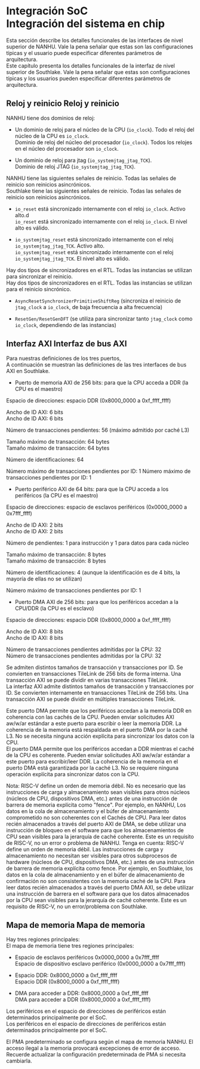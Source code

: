 # Integración SoC<br>Integración del sistema en chip

Esta sección describe los detalles funcionales de las interfaces de nivel superior de NANHU.
Vale la pena señalar que estas son las configuraciones típicas y el usuario puede especificar diferentes parámetros de arquitectura.<br>Este capítulo presenta los detalles funcionales de la interfaz de nivel superior de Southlake.
Vale la pena señalar que estas son configuraciones típicas y los usuarios pueden especificar diferentes parámetros de arquitectura.

## Reloj y reinicio Reloj y reinicio

NANHU tiene dos dominios de reloj:

* Un dominio de reloj para el núcleo de la CPU (`io_clock`). Todo el reloj del núcleo de la CPU es `io_clock`.<br>Dominio de reloj del núcleo del procesador (`io_clock`). Todos los relojes en el núcleo del procesador son `io_clock`.

* Un dominio de reloj para jtag (`io_systemjtag_jtag_TCK`).<br>Dominio de reloj JTAG (`io_systemjtag_jtag_TCK`).

NANHU tiene las siguientes señales de reinicio.
Todas las señales de reinicio son reinicios asincrónicos.<br>Southlake tiene las siguientes señales de reinicio.
Todas las señales de reinicio son reinicios asincrónicos.

* `io_reset` está sincronizado internamente con el reloj `io_clock`. Activo alto.d<br>`io_reset` está sincronizado internamente con el reloj `io_clock`. El nivel alto es válido.

* `io_systemjtag_reset` está sincronizado internamente con el reloj `io_systemjtag_jtag_TCK`. Activo alto.<br>`io_systemjtag_reset` está sincronizado internamente con el reloj `io_systemjtag_jtag_TCK`. El nivel alto es válido.

Hay dos tipos de sincronizadores en el RTL. Todas las instancias se utilizan para sincronizar el reinicio.<br>Hay dos tipos de sincronizadores en el RTL. Todas las instancias se utilizan para el reinicio sincrónico.

* `AsyncResetSynchronizerPrimitiveShiftReg` (sincroniza el reinicio de `jtag_clock` a `io_clock`, de baja frecuencia a alta frecuencia)

* `ResetGen/ResetGenDFT` (se utiliza para sincronizar tanto `jtag_clock` como `io_clock`, dependiendo de las instancias)

## Interfaz AXI Interfaz de bus AXI

Para nuestras definiciones de los tres puertos,<br>A continuación se muestran las definiciones de las tres interfaces de bus AXI en Southlake.

- Puerto de memoria AXI de 256 bits: para que la CPU acceda a DDR (la CPU es el maestro)

Espacio de direcciones: espacio DDR (0x8000_0000 a 0xf_ffff_ffff)

Ancho de ID AXI: 6 bits<br>Ancho de ID AXI: 6 bits

Número de transacciones pendientes: 56 (máximo admitido por caché L3)

Tamaño máximo de transacción: 64 bytes<br>Tamaño máximo de transacción: 64 bytes

Número de identificaciones: 64

Número máximo de transacciones pendientes por ID: 1
Número máximo de transacciones pendientes por ID: 1

- Puerto periférico AXI de 64 bits: para que la CPU acceda a los periféricos (la CPU es el maestro)

Espacio de direcciones: espacio de esclavos periféricos (0x0000_0000 a 0x7fff_ffff)

Ancho de ID AXI: 2 bits<br>Ancho de ID AXI: 2 bits

Número de pendientes: 1 para instrucción y 1 para datos para cada núcleo

Tamaño máximo de transacción: 8 bytes<br>Tamaño máximo de transacción: 8 bytes

Número de identificaciones: 4 (aunque la identificación es de 4 bits, la mayoría de ellas no se utilizan)

Número máximo de transacciones pendientes por ID: 1

- Puerto DMA AXI de 256 bits: para que los periféricos accedan a la CPU/DDR (la CPU es el esclavo)

Espacio de direcciones: espacio DDR (0x8000_0000 a 0xf_ffff_ffff)

Ancho de ID AXI: 8 bits<br>Ancho de ID AXI: 8 bits

Número de transacciones pendientes admitidas por la CPU: 32<br>Número de transacciones pendientes admitidas por la CPU: 32

Se admiten distintos tamaños de transacción y transacciones por ID. Se convierten en transacciones TileLink de 256 bits de forma interna. Una transacción AXI se puede dividir en varias transacciones TileLink.<br>La interfaz AXI admite distintos tamaños de transacción y transacciones por ID. Se convierten internamente en transacciones TileLink de 256 bits. Una transacción AXI se puede dividir en múltiples transacciones TileLink.

Este puerto DMA permite que los periféricos accedan a la memoria DDR en coherencia con las cachés de la CPU. Pueden enviar solicitudes AXI aw/w/ar estándar a este puerto para escribir o leer la memoria DDR. La coherencia de la memoria está respaldada en el puerto DMA por la caché L3. No se necesita ninguna acción explícita para sincronizar los datos con la CPU.<br>El puerto DMA permite que los periféricos accedan a DDR mientras el caché de la CPU es coherente. Pueden enviar solicitudes AXI aw/w/ar estándar a este puerto para escribir/leer DDR. La coherencia de la memoria en el puerto DMA está garantizada por la caché L3. No se requiere ninguna operación explícita para sincronizar datos con la CPU.

Nota: RISC-V define un orden de memoria débil. No es necesario que las instrucciones de carga y almacenamiento sean visibles para otros núcleos (núcleos de CPU, dispositivos DMA, etc.) antes de una instrucción de barrera de memoria explícita como "fence". Por ejemplo, en NANHU, Los datos en la cola de almacenamiento y el búfer de almacenamiento comprometido no son coherentes con el
Cachés de CPU. Para leer datos recién almacenados a través del puerto AXI de DMA, se debe utilizar una instrucción de bloqueo en el software para que los almacenamientos de CPU sean visibles para la jerarquía de caché coherente. Este es un requisito de RISC-V, no un error o problema de NANHU. Tenga en cuenta: RISC-V define un orden de memoria débil. Las instrucciones de carga y almacenamiento no necesitan ser visibles para otros subprocesos de hardware (núcleos de CPU, dispositivos DMA, etc.) antes de una instrucción de barrera de memoria explícita como fence. Por ejemplo, en Southlake, los datos en la cola de almacenamiento y en el búfer de almacenamiento de confirmación no son consistentes con la memoria caché de la CPU. Para leer datos recién almacenados a través del puerto DMA AXI, se debe utilizar una instrucción de barrera en el software para que los datos almacenados por la CPU sean visibles para la jerarquía de caché coherente. Este es un requisito de RISC-V, no un error/problema con Southlake.


## Mapa de memoria Mapa de memoria

Hay tres regiones principales:<br>El mapa de memoria tiene tres regiones principales:

* Espacio de esclavos periféricos 0x0000_0000 a 0x7fff_ffff<br>Espacio de dispositivo esclavo periférico (0x0000_0000 a 0x7fff_ffff)

* Espacio DDR: 0x8000_0000 a 0xf_ffff_ffff<br>Espacio DDR (0x8000_0000 a 0xf_ffff_ffff)

* DMA para acceder a DDR: 0x8000_0000 a 0xf_ffff_ffff<br>DMA para acceder a DDR (0x8000_0000 a 0xf_ffff_ffff)

Los periféricos en el espacio de direcciones de periféricos están determinados principalmente por el SoC.<br>Los periféricos en el espacio de direcciones de periféricos están determinados principalmente por el SoC.

El PMA predeterminado se configura según el mapa de memoria NANHU. El acceso ilegal a la memoria provocará excepciones de error de acceso.
Recuerde actualizar la configuración predeterminada de PMA si necesita cambiarla.
